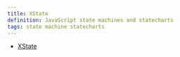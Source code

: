 ```yaml
---
title: XState
definition: JavaScript state machines and statecharts
tags: state machine statecharts
---
```


- [XState](https://xstate.js.org/)
